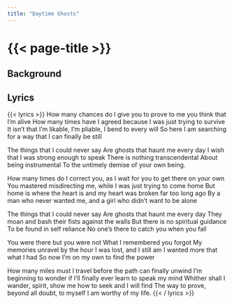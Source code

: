 ```yaml
---
title: "Daytime Ghosts"
---
```

# {{< page-title >}}

## Background


## Lyrics
{{< lyrics >}}
How many chances do I give you to prove to me you think that I’m alive
How many times have I agreed because I was just trying to survive
It isn’t that I’m likable, I’m pliable, I bend to every will
So here I am searching for a way that I can finally be still

The things that I could never say
Are ghosts that haunt me every day
I wish that I was strong enough to speak
There is nothing transcendental
About being instrumental
To the untimely demise of your own being.

How many times do I correct you, as I wait for you to get there on your own
You mastered misdirecting me, while I was just trying to come home
But home is where the heart is and my heart was broken far too long ago
By a man who never wanted me, and a girl who didn’t want to be alone

The things that I could never say
Are ghosts that haunt me every day
They moan and bash their fists against the walls
But there is no spiritual guidance
To be found in self reliance
No one’s there to catch you when you fall

You were there but you were not
What I remembered you forgot
My memories unravel by the hour
I was lost, and I still am
I wanted more that what I had
So now I’m on my own to find the power

How many miles must I travel before the path can finally unwind
I’m beginning to wonder if I’ll finally ever learn to speak my mind
Whither shall I wander, spirit, show me how to seek and I will find
The way to prove, beyond all doubt, to myself I am worthy of my life.
{{< / lyrics >}}
